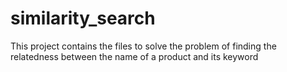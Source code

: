 # similarity_search

This project contains the files to solve the problem of finding the relatedness between the name of a product and its keyword
